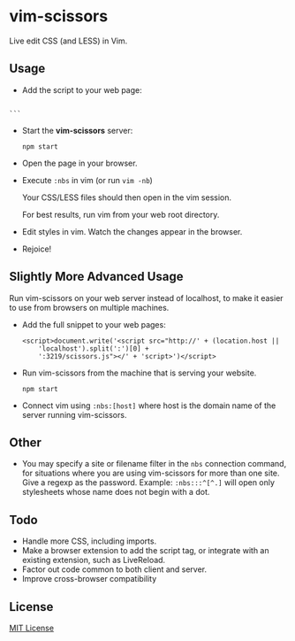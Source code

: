 # vim-scissors

Live edit CSS (and LESS) in Vim.

## Usage

- Add the script to your web page:

    ```
<script src="http://localhost:3219/scissors.js"></script>
    ```

- Start the **vim-scissors** server:

    `npm start`

- Open the page in your browser.

- Execute `:nbs` in vim (or run `vim -nb`)

  Your CSS/LESS files should then open in the vim session.

  For best results, run vim from your web root directory.

- Edit styles in vim. Watch the changes appear in the browser.

- Rejoice!

## Slightly More Advanced Usage 

Run vim-scissors on your web server instead of localhost, to make it easier to
use from browsers on multiple machines.

- Add the full snippet to your web pages:

	```
	<script>document.write('<script src="http://' + (location.host ||
		'localhost').split(':')[0] +
		':3219/scissors.js"></' + 'script>')</script>
	```

- Run vim-scissors from the machine that is serving your website.

    `npm start`

- Connect vim using `:nbs:[host]` where host is the domain name of the server
  running vim-scissors.

## Other

- You may specify a site or filename filter in the `nbs` connection command,
  for situations where you are using vim-scissors for more than one site. Give a
  regexp as the password. Example: `:nbs:::^[^.]` will open only stylesheets
  whose name does not begin with a dot.

## Todo

- Handle more CSS, including imports.
- Make a browser extension to add the script tag, or integrate with an existing
  extension, such as LiveReload.
- Factor out code common to both client and server.
- Improve cross-browser compatibility

## License

[MIT License](http://cel.mit-license.org/)
